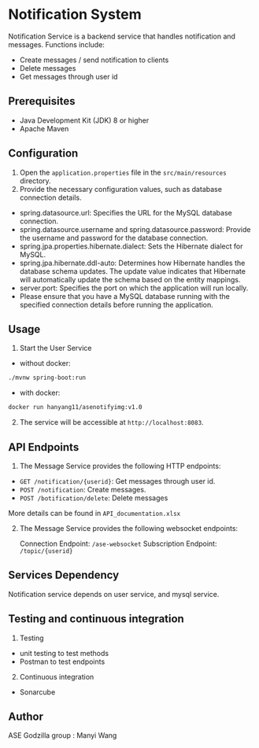 # Notification System

Notification Service is a backend service that handles notification and messages. 
Functions include:
- Create messages / send notification to clients
- Delete messages
- Get messages through user id

## Prerequisites

- Java Development Kit (JDK) 8 or higher
- Apache Maven

## Configuration

1. Open the `application.properties` file in the `src/main/resources` directory.
2. Provide the necessary configuration values, such as database connection details.
 -  spring.datasource.url: Specifies the URL for the MySQL database connection.
  - spring.datasource.username and spring.datasource.password: Provide the username and password for the database connection.
 - spring.jpa.properties.hibernate.dialect: Sets the Hibernate dialect for MySQL.
 - spring.jpa.hibernate.ddl-auto: Determines how Hibernate handles the database schema updates. The update value indicates that Hibernate will automatically update the schema based on the entity mappings.
  - server.port: Specifies the port on which the application will run locally.
  - Please ensure that you have a MySQL database running with the specified connection details before running the application.

## Usage

1. Start the User Service  
- without docker:

```bash
./mvnw spring-boot:run
```

- with docker:

```bash
docker run hanyang11/asenotifyimg:v1.0
```

2. The service will be accessible at `http://localhost:8083`.

## API Endpoints

1. The Message Service provides the following HTTP endpoints:  

- `GET /notification/{userid}`: Get messages through user id.
- `POST /notification`: Create messages.
- `POST /botification/delete`: Delete messages

More details can be found in `API_documentation.xlsx` 

2. The Message Service provides the following websocket endpoints: <br>
 
    Connection Endpoint: `/ase-websocket`
    Subscription Endpoint: `/topic/{userid}`

## Services Dependency

Notification service depends on user service, and mysql service.

## Testing and continuous integration
1. Testing

- unit testing to test methods
- Postman to test endpoints

2. Continuous integration
- Sonarcube

## Author

ASE Godzilla group : Manyi Wang
